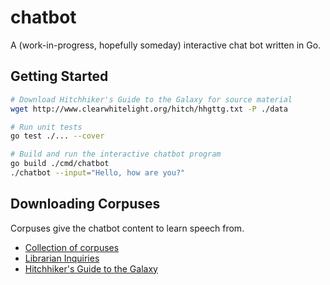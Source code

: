 # chatbot

A (work-in-progress, hopefully someday) interactive chat bot written in Go.

## Getting Started

```sh
# Download Hitchhiker's Guide to the Galaxy for source material
wget http://www.clearwhitelight.org/hitch/hhgttg.txt -P ./data

# Run unit tests
go test ./... --cover

# Build and run the interactive chatbot program
go build ./cmd/chatbot
./chatbot --input="Hello, how are you?"
```

## Downloading Corpuses

Corpuses give the chatbot content to learn speech from.

- [Collection of corpuses](http://freeconnection.blogspot.hu/2016/04/conversational-datasets-for-train.html)
- [Librarian Inquiries](https://academiccommons.columbia.edu/catalog/ac:176612)
- [Hitchhiker's Guide to the Galaxy](http://www.clearwhitelight.org/hitch/hhgttg.txt)
